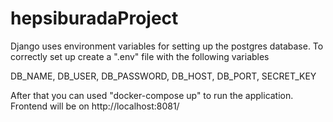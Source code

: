 # hepsiburadaProject

Django uses environment variables for setting up the postgres database. To correctly set up create a ".env" file with the following variables

DB_NAME,
DB_USER,
DB_PASSWORD,
DB_HOST,
DB_PORT,
SECRET_KEY

After that you can used "docker-compose up" to run the application. Frontend will be on http://localhost:8081/


